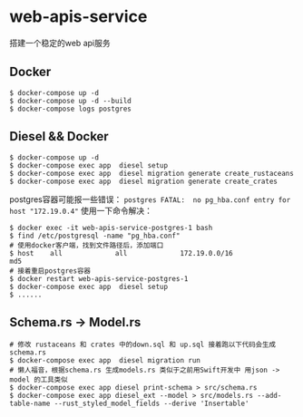 # web-apis-service
搭建一个稳定的web api服务


## Docker
```
$ docker-compose up -d
$ docker-compose up -d --build
$ docker-compose logs postgres
```

## Diesel && Docker
```
$ docker-compose up -d
$ docker-compose exec app  diesel setup
$ docker-compose exec app  diesel migration generate create_rustaceans
$ docker-compose exec app  diesel migration generate create_crates
```

postgres容器可能报一些错误：
`postgres FATAL:  no pg_hba.conf entry for host "172.19.0.4"`
使用一下命令解决：
```
$ docker exec -it web-apis-service-postgres-1 bash
$ find /etc/postgresql -name "pg_hba.conf"
# 使用docker客户端，找到文件路径后，添加端口
$ host    all             all             172.19.0.0/16             md5
# 接着重启postgres容器
$ docker restart web-apis-service-postgres-1
$ docker-compose exec app  diesel setup
$ ......
```

## Schema.rs -> Model.rs
```
# 修改 rustaceans 和 crates 中的down.sql 和 up.sql 接着跑以下代码会生成 schema.rs
$ docker-compose exec app  diesel migration run
# 懒人福音，根据schema.rs 生成models.rs 类似于之前用Swift开发中 用json -> model 的工具类似
$ docker-compose exec app diesel print-schema > src/schema.rs
$ docker-compose exec app diesel_ext --model > src/models.rs --add-table-name --rust_styled_model_fields --derive 'Insertable'
```